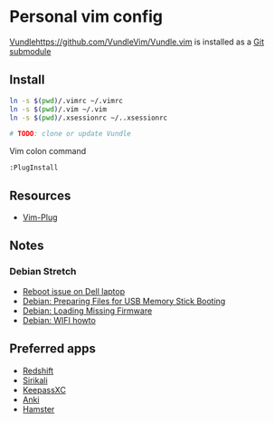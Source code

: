 # Personal vim config

[Vundle]()https://github.com/VundleVim/Vundle.vim is installed as a [Git submodule](https://git-scm.com/book/en/v2/Git-Tools-Submodules)

## Install

```bash
ln -s $(pwd)/.vimrc ~/.vimrc
ln -s $(pwd)/.vim ~/.vim
ln -s $(pwd)/.xsessionrc ~/..xsessionrc
```

```sh
# TODO: clone or update Vundle
```

Vim colon command
```vim
:PlugInstall
```

## Resources
* [Vim-Plug](https://github.com/junegunn/vim-plug)

## Notes

### Debian Stretch

* [Reboot issue on Dell laptop](https://wiki.debian.org/InstallingDebianOn/Dell/LatitudeE6420/squeeze#Reboot_issue)
* [Debian: Preparing Files for USB Memory Stick Booting](https://www.debian.org/releases/jessie/amd64/ch04s03.html.en)
* [Debian: Loading Missing Firmware](https://www.debian.org/releases/stable/i386/ch06s04.html.en)
* [Debian: WIFI howto](https://wiki.debian.org/WiFi/HowToUse#Command_Line)


## Preferred apps

- [Redshift]()
- [Sirikali]()
- [KeepassXC]()
- [Anki]()
- [Hamster]()



